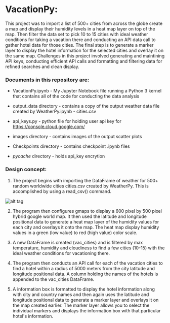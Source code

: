 # VacationPy: 

This project was to import a list of 500+ cities from across the globe create a map and display their humidity levels in a heat map layer on top of the map. Then filter the data set to pick 10 to 15 cities with ideal weather conditions  for taking a vacation there and conducting an API data call to gather hotel data for those cities. The final step is to generate a marker layer to display the hotel information for the selected cities and overlay it on the same map. Challenges in this project involved generating and maintining API keys, conducting efficient API calls and formatting and filtering data for refined searches and clean display. 


### Documents in this repository are:


* VacationPy.ipynb - My Jupyter Notebook file running a Python 3 kernel that contains all of the code for conducting the data analysis 

* output_data directory - contains a copy of the output weather data file created by WeatherPy.ipynb - cities.csv

* api_keys.py - python file for holding user api key for https://console.cloud.google.com/ 

* images directory - contains images of the output scatter plots

* Checkpoints directory - contains checkpoint .ipynb files

* _pycache_ directory - holds api_key encrytion



### Design concept:

1) The project begins with importing the DataFrame of weather for 500+ random worldwide cities cities.csv created by WeatherPy. This is accomplished by using a read_csv() command.

![alt tag](https://github.com/robertjbowen/python-api-challenge/blob/main/images/Picture1.png)

2) The program then configures gmaps to display a 600 pixel by 500 pixel hybrid google world map. It then used the latitude and longitude positional data to generate a heat map layer of the humidity values for each city and overlays it onto the map. The heat map display humidity values in a green (low value) to red (high value) color scale.  

3) A new DataFrame is created (vac_cities) and is filtered by max temperature, humidity and cloudiness to find a few cities (10-15) with the ideal weather conditions for vacationing there. 

4) The program then conducts an API call for each of the vacation cities to find a hotel within a radius of 5000 meters from the city latitude and longitude positional data. A column holding the names of the hotels is appended to the vac_cities DataFrame.

5) A information box is formatted to display the hotel information along with city and country names and then again uses the latitude and longitude positional data to generate a marker layer and overlays it on the map created earlier. The marker layer allows you to select the individual markers and displays the information box with that particular hotel's information.




